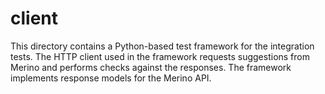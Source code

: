 # client

This directory contains a Python-based test framework for the integration tests.
The HTTP client used in the framework requests suggestions from Merino and
performs checks against the responses. The framework implements response models
for the Merino API.
